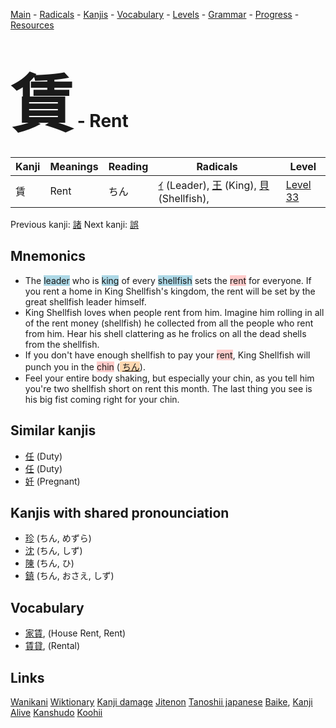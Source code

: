 <style> bigfont {font-size: 100px}</style>
[Main](../README.md) -
[Radicals](../radicals.md) -
[Kanjis](../kanjis.md) -
[Vocabulary](../vocabulary.md) -
[Levels](../levels.md) -
[Grammar](../grammar.md) - 
[Progress](../progress.md) -
[Resources](../resources.md)
# <bigfont> 賃</bigfont> - Rent 

| Kanji | Meanings | Reading | Radicals | Level |
| --- | --- | --- | --- | --- |
| 賃 | Rent | ちん | [ｲ](../radicals/ｲ.md) (Leader), [王](../radicals/王.md) (King), [貝](../radicals/貝.md) (Shellfish),  | [Level 33](../levels/wk_level33.md) |

Previous kanji: [諸](諸.md) Next kanji: [誤](誤.md) 

## Mnemonics
 * The <span style="background-color:#ADD8E6"> leader</span> who is <span style="background-color:#ADD8E6"> king</span> of every <span style="background-color:#ADD8E6"> shellfish</span> sets the <span style="background-color:#ffcccb"> rent</span> for everyone. If you rent a home in King Shellfish's kingdom, the rent will be set by the great shellfish leader himself.
* King Shellfish loves when people rent from him. Imagine him rolling in all of the rent money (shellfish) he collected from all the people who rent from him. Hear his shell clattering as he frolics on all the dead shells from the shellfish.
* If you don't have enough shellfish to pay your <span style="background-color:#ffcccb"> rent</span>, King Shellfish will punch you in the <span style="background-color:#ffcccb"> chin</span> (<span style="background-color:#fed8b1"> [ちん](https://jisho.org/search/ちん)</span>).
* Feel your entire body shaking, but especially your chin, as you tell him you're two shellfish short on rent this month. The last thing you see is his big fist coming right for your chin.


## Similar kanjis
 * [任](任.md) (Duty)
* [任](任.md) (Duty)
* [妊](妊.md) (Pregnant)



## Kanjis with shared pronounciation
 * [珍](珍.md) (ちん, めずら)
* [沈](沈.md) (ちん, しず)
* [陳](陳.md) (ちん, ひ)
* [鎮](鎮.md) (ちん, おさえ, しず)



## Vocabulary
 * [家賃](../vocabulary/賃.md), (House Rent, Rent)
* [賃貸](../vocabulary/賃.md), (Rental)




## Links 


[Wanikani](https://www.wanikani.com/kanji/賃)
[Wiktionary](https://en.wiktionary.org/wiki/賃)
[Kanji damage](http://www.kanjidamage.com/kanji/search?utf8=✓&q=賃)
[Jitenon](https://jitenon.com/kanji/賃)
[Tanoshii japanese](https://www.tanoshiijapanese.com/dictionary/kanji.cfm?k=賃)
[Baike](https://baike.baidu.com/item/賃),
[Kanji Alive](https://app.kanjialive.com/賃)
[Kanshudo](https://www.kanshudo.com/searchmn?q=賃)
[Koohii](https://kanji.koohii.com/study/kanji/賃)

